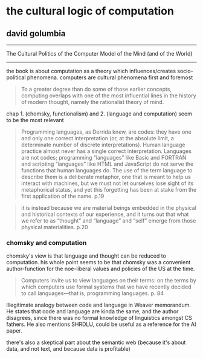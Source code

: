# the cultural logic of computation

## david golumbia

---

The Cultural Politics of the Computer Model of the Mind (and of the World)

---

the book is about computation as a theory which influences/creates socio-political phenomena. computers are cultural phenomena first and foremost

> To a greater degree than do some of those earlier concepts, computing overlaps with one of the most influential lines in the history of modern thought, namely the rationalist theory of mind.

chap 1. (chomsky, functionalism) and 2. (language and computation) seem to be the most relevant

> Programming languages, as Derrida knew, are codes: they have one and only one correct interpretation (or, at the absolute limit, a determinate number of discrete interpretations). Human language practice almost never has a single correct interpretation. Languages are not codes; programming “languages” like Basic and FORTRAN and scripting “languages” like HTML and JavaScript do not serve the functions that human languages do. The use of the term language to describe them is a deliberate metaphor, one that is meant to help us interact with machines, but we must not let ourselves lose sight of its metaphorical status, and yet this forgetting has been at stake from the first application of the name. p.19

> it is instead because we are material beings embedded in the physical and historical contexts of our experience, and it turns out that what we refer to as “thought” and “language” and “self” emerge from those physical materialities. p.20

### chomsky and computation

chomsky's view is that language and thought can be reduced to computation. his whole point seems to be that chomsky was a convenient author-function for the noe-liberal values and policies of the US at the time.

> Computers invite us to view languages on their terms: on the terms by which computers use formal systems that we have recently decided to call languages—that is, programming languages. p. 84

Illegitimate analogy between code and language in Weaver memorandum. He states that code and language are kinda the same, and the author disagrees, since there was no formal knowledge of linguistics amongst CS fathers. He also mentions SHRDLU, could be useful as a reference for the AI paper.

there's also a skeptical part about the semantic web (because it's about data, and not text, and because data is profitable)